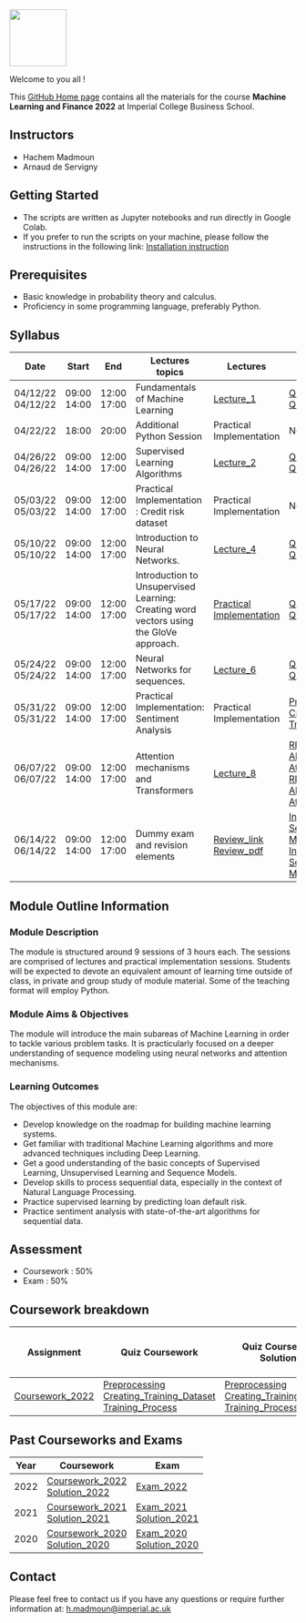 <img src="https://drive.google.com/uc?export=view&id=1gmxxmwCR1WXK0IYtNqvE4QXFleznWqQO" height="100"/>

Welcome to you all !

This [GitHub Home page](https://mlfbg.github.io/MachineLearningInFinance/) contains all the materials for the course **Machine Learning and Finance 2022** at Imperial College Business School.

## Instructors

* Hachem Madmoun 
* Arnaud de Servigny 

## Getting Started
* The scripts are written as Jupyter notebooks and run directly in Google Colab.
* If you prefer to run the scripts on your machine, please follow the instructions in the following link: [Installation instruction](https://colab.research.google.com/drive/1pRlyGPBJhizXXcSRxITIgCI8MQxS34Vp?usp=sharing)


## Prerequisites
* Basic knowledge in probability theory and calculus.
* Proficiency in some programming language, preferably Python. 


## Syllabus 

| Date    | Start | End | Lectures topics  | Lectures | Quiz  | Quiz Solution | Programming Session | Optional Reading |
|----------- | ----------- | ----------- | ----------- | ----------- |-----------|-----------|-----------|-----------|
| 04/12/22<br>04/12/22   | 09:00<br>14:00 | 12:00<br>17:00 |  Fundamentals of Machine Learning | [Lecture_1](Lectures/Lecture_1.pdf "Lecture1 PDF")   |  [Quiz1 link](https://forms.gle/CNpc7EWaHozLYseo6) <br/>   [Quiz1 pdf](Quiz/Quiz1.pdf "Quiz1 PDF")| |[Code1](https://colab.research.google.com/drive/1xN-91-vOGxpLUr0ecemxvdDmQafeDEqQ?usp=sharing) <br/> |[Optional_reading](https://colab.research.google.com/drive/1gcbB3-3Y6AfohDFJYKmFPF2G-4EIPDTi?usp=sharing) |
| 04/22/22 | 18:00 | 20:00 | Additional Python Session | Practical Implementation | No quiz | No quiz|[Code_Python](https://colab.research.google.com/drive/1TXIKaXvdkksF3RhW_u63uDn4d6iVGvKB?usp=sharing)  <br/>   | |
| 04/26/22<br>04/26/22 |  09:00<br>14:00 | 12:00<br>17:00  | Supervised Learning Algorithms | [Lecture_2](Lectures/Lecture_2.pdf "Lecture2 PDF") | [Quiz2 link](https://forms.gle/1osN8uaVDfiqgUba8) <br/>  [Quiz2 pdf](Quiz/Quiz2.pdf "Quiz2 PDF") | | [Code2](https://colab.research.google.com/drive/1o1M80duDiQCCCl4o9L8HFKGaPynV4OTW?usp=sharing)  <br/>   | |
| 05/03/22<br>05/03/22 | 09:00<br>14:00 | 12:00<br>17:00 | Practical Implementation : Credit risk dataset | Practical Implementation | No quiz| No quiz |[Code3](https://colab.research.google.com/drive/1A7_j619MIpaZAwdu0099sgZF8qv576P2?usp=sharing) <br/>   | |
| 05/10/22<br>05/10/22 |   09:00<br>14:00 | 12:00<br>17:00  | Introduction to Neural Networks. | [Lecture_4](Lectures/Lecture_4.pdf "Lecture4 PDF") |[Quiz4 link](https://forms.gle/j4zYeCfrfswoYh7T7)  <br/>  [Quiz4 pdf](Quiz/Quiz4.pdf "Quiz4 PDF")| | [Code4](https://colab.research.google.com/drive/1UbsAuO7Eiyw7aVfeEHLswryK-PjFZITc?usp=sharing) <br/>  | [Optional_reading](https://colab.research.google.com/drive/1ig5RFFtx8NTebwqZr-WHJYGYv7zZsiL5?usp=sharing)|
| 05/17/22<br>05/17/22 |  09:00<br>14:00 | 12:00<br>17:00  | Introduction to Unsupervised Learning: Creating word vectors using the GloVe approach. |[Practical Implementation](Lectures/Lecture_5.pdf "Lecture5 PDF") | [Quiz5 link](https://forms.gle/SG7NcMXd5SJwpvuX7) <br/>   [Quiz5 pdf](Quiz/Quiz5.pdf "Quiz5 PDF") |  | [Code5](https://colab.research.google.com/drive/1jmf8rBkH5nsRgyOMXvqeqvX0_o4Rzy48?usp=sharing) <br/>   | [GloVe reference](https://nlp.stanford.edu/pubs/glove.pdf)|
| 05/24/22<br>05/24/22 |   09:00<br>14:00 | 12:00<br>17:00  | Neural Networks for sequences. |[Lecture_6](Lectures/Lecture_6.pdf "Lecture6 PDF")  | [Quiz6 link](https://forms.gle/xYcQ7Px2Z4eJQxxQ8) <br/>  [Quiz6 pdf](Quiz/Quiz6.pdf "Quiz6 PDF") |  | [Code6](https://colab.research.google.com/drive/1Hy_38E-T0uXgCZ4xIFRCCgpnVJmLeVEs?usp=sharing) <br/>    | |
| 05/31/22<br>05/31/22 | 09:00<br>14:00 | 12:00<br>17:00  | Practical Implementation: Sentiment Analysis  | Practical Implementation | [Preprocessing](https://forms.gle/Nwjgy6bFjXwnkyNaA) <br/>  [Creating_training_Dataset](https://forms.gle/niYHDhgV5kLCaxhw7) <br/>  [Training_Process](https://forms.gle/3YfiktwUDUrJvWUHA) | [Preprocessing](Quiz_Solution/Coursework_Preprocessing_Solution.pdf)  <br/> [Creating_training_Dataset](Quiz_Solution/Coursework_Creating_the_training_Dataset_Solution.pdf)  <br/> [Training Process](Quiz_Solution/Coursework_Training_Solution.pdf)  | [Code7](https://colab.research.google.com/drive/1On-J5eplU231970pnoRj4Th9841C0Ukk?usp=sharing) <br/>   | |
| 06/07/22<br>06/07/22  | 09:00<br>14:00 | 12:00<br>17:00  |Attention mechanisms and Transformers | [Lecture_8](Lectures/Lecture_8.pdf "Lecture6 PDF") | [RNN_Applications_link](https://forms.gle/tEXFxAbmshjgzLgh8) <br/> [Alignment_link](https://forms.gle/CxVtmC2bjqtpmfhSA) <br/>  [Attention_Weights_link](https://forms.gle/y5DCQTMCvWs3RW9DA) <br/>  [RNN_Applications_pdf](Quiz/Quiz8_RNN_Applications.pdf) <br/> [Alignment_pdf](Quiz/Quiz8_Alignment.pdf) <br/> [Attention_Weights_pdf](Quiz/Quiz8_Attention_Weights.pdf) |  | Finishing Programming Session 7| [Optional Reading pdf](Lectures/Lecture_8_Optional_Reading.pdf) <br/> |
| 06/14/22<br>06/14/22  | 09:00<br>14:00 | 12:00<br>17:00  | Dummy exam and revision elements | [Review_link](https://forms.gle/AUXSbjXCFvNmDa2r9)  <br/> [Review_pdf](Lectures/Review.pdf) | [Introducing_the_problem_link](https://forms.gle/gkpyFav7XsFfZ6Ki9) <br/> [Self_Attention_link](https://forms.gle/6KSzcLtggf6JEEoY8) <br/> [Mock_Exam_link](https://forms.gle/aGBa7e9zp4fUpoZHA) <br/> [Introducing_the_problem_pdf](Quiz/Quiz9_Introducing_the_problem.pdf) <br/> [Self_Attention_pdf](Quiz/Quiz9_Self_Attention.pdf)  <br/> [Mock_Exam_pdf](Quiz/Quiz9_Mock_Exam.pdf)  |  | Finishing Programming Session 7||

## Module Outline Information

### Module Description
The module is structured around 9 sessions of 3 hours each. The sessions are comprised of lectures and practical implementation sessions. Students will be expected to devote an equivalent amount of learning time outside of class, in private and group study of module material. Some of the teaching format will employ Python.

### Module Aims & Objectives
The module will introduce the main subareas of Machine Learning in order to tackle various problem tasks. It is practicularly focused on a deeper understanding of sequence modeling using neural networks and attention mechanisms.  

### Learning Outcomes 

The objectives of this module are:
* Develop knowledge on the roadmap for building machine learning systems.
* Get familiar with traditional Machine Learning algorithms and more advanced techniques including Deep Learning. 
* Get a good understanding of the basic concepts of Supervised Learning, Unsupervised Learning and Sequence Models.
* Develop skills to process sequential data, especially in the context of Natural Language Processing. 
* Practice supervised learning by predicting loan default risk.
* Practice sentiment analysis with state-of-the-art algorithms for sequential data.



## Assessment 

* Coursework : 50%
* Exam : 50% 


## Coursework breakdown

| Assignment    | Quiz Coursework | Quiz Coursework Solutions | Slides | Type | Weighting | Date Released to students | Date Due  | 
|-------------- | ---- | ---------- | ------------------------ | --------- | ---------- | ---------- | ---------- |
| [Coursework_2022](Coursework/Coursework.pdf "Coursework PDF")  | [Preprocessing](Coursework/Quizzes/Quiz_Coursework_Preprocessing.pdf) <br/> [Creating_Training_Dataset](Coursework/Quizzes/Quiz_Coursework_Creating_the_training_Dataset.pdf) <br/> [Training_Process](Coursework/Quizzes/Quiz_Coursework_Training.pdf) | [Preprocessing](Coursework/Quizzes/Solution_Coursework_Preprocessing.pdf)  <br/> [Creating_Training_Dataset](Coursework/Quizzes/Solution_Coursework_Creating_the_training_Dataset.pdf)  <br/> [Training_Process](Coursework/Quizzes/Solution_Coursework_Training.pdf)   | [Quizzes_Slides](Coursework/Quizzes/Coursework_Slides.pdf) | Group project | 50 % |  05/24/22 | 06/06/2022 |




## Past Courseworks and Exams

| Year    | Coursework | Exam |
|-------------- | ---- | -----|
| 2022  | [Coursework_2022](Past_Exams_Courseworks/Courseworks/2022/Coursework.pdf "Coursework PDF") <br/> [Solution_2022](https://colab.research.google.com/drive/1fNdinj_lNt4zV2-GsH4Lt9PVtKg-bHcV?usp=sharing) | [Exam_2022](Past_Exams_Courseworks/Exams/2022/Exam_2022.pdf "Exam PDF") |
| 2021  | [Coursework_2021](Past_Exams_Courseworks/Courseworks/2021/Coursework.pdf "Coursework PDF") <br/> [Solution_2021](https://colab.research.google.com/drive/1GyiYC-zRAYlec-hcUq3HQki3NmDc5ntH?usp=sharing)  | [Exam_2021](Past_Exams_Courseworks/Exams/2021/Exam_2021.pdf "Exam PDF") <br/> [Solution_2021](Past_Exams_Courseworks/Exams/2021/Solution_2021.pdf "Exam PDF") |
| 2020  | [Coursework_2020](Past_Exams_Courseworks/Courseworks/2020/Coursework.pdf "Coursework PDF") <br/> [Solution_2020](https://colab.research.google.com/drive/1MGNTluiCN0xy5MWGhW6uxl3KsY5jRSbV?usp=sharing)  | [Exam_2020](Past_Exams_Courseworks/Exams/2020/Exam_2020.pdf "Exam PDF") <br/> [Solution_2020](Past_Exams_Courseworks/Exams/2020/Solution_2020.pdf "Exam PDF") |







## Contact

Please feel free to contact us if you have any questions or require further information at: h.madmoun@imperial.ac.uk



